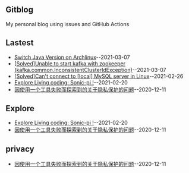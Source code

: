 ## Gitblog
My personal blog using issues and GitHub Actions
## Lastest
- [Switch Java Version on Archlinux](https://github.com/Jasmine-liang/gitblog/issues/6)--2021-03-07
- [[Solved]Unable to start kafka with zookeeper (kafka.common.InconsistentClusterIdException)](https://github.com/Jasmine-liang/gitblog/issues/5)--2021-03-07
- [[Solved]Can't connect to [local] MySQL server in Linux](https://github.com/Jasmine-liang/gitblog/issues/4)--2021-02-26
- [Explore Living coding: Sonic-pi !](https://github.com/Jasmine-liang/gitblog/issues/3)--2021-02-20
- [因使用一个工具失败而探索到的关于隐私保护的问题](https://github.com/Jasmine-liang/gitblog/issues/2)--2020-12-11
## Explore
- [Explore Living coding: Sonic-pi !](https://github.com/Jasmine-liang/gitblog/issues/3)--2021-02-20
- [因使用一个工具失败而探索到的关于隐私保护的问题](https://github.com/Jasmine-liang/gitblog/issues/2)--2020-12-11
## privacy
- [因使用一个工具失败而探索到的关于隐私保护的问题](https://github.com/Jasmine-liang/gitblog/issues/2)--2020-12-11
